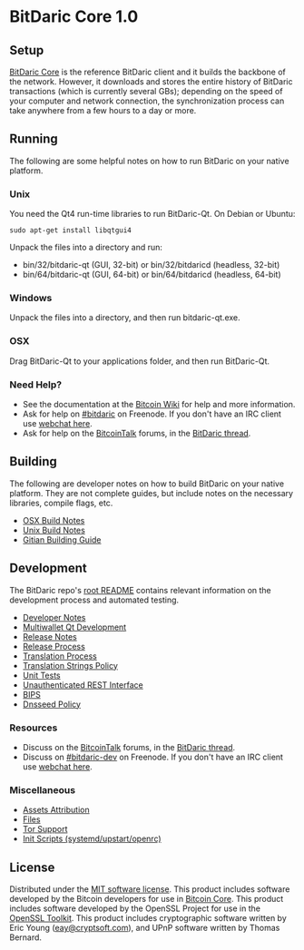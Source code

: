 BitDaric Core 1.0
==================

Setup
---------------------
[BitDaric Core](http://bitdaric.live/) is the reference BitDaric client and it builds the backbone of the network. However, it downloads and stores the entire history of BitDaric transactions (which is currently several GBs); depending on the speed of your computer and network connection, the synchronization process can take anywhere from a few hours to a day or more.

Running
---------------------
The following are some helpful notes on how to run BitDaric on your native platform.

### Unix

You need the Qt4 run-time libraries to run BitDaric-Qt. On Debian or Ubuntu:

	sudo apt-get install libqtgui4

Unpack the files into a directory and run:

- bin/32/bitdaric-qt (GUI, 32-bit) or bin/32/bitdaricd (headless, 32-bit)
- bin/64/bitdaric-qt (GUI, 64-bit) or bin/64/bitdaricd (headless, 64-bit)



### Windows

Unpack the files into a directory, and then run bitdaric-qt.exe.

### OSX

Drag BitDaric-Qt to your applications folder, and then run BitDaric-Qt.

### Need Help?

* See the documentation at the [Bitcoin Wiki](https://en.bitcoin.it/wiki/Main_Page)
for help and more information.
* Ask for help on [#bitdaric](http://webchat.freenode.net?channels=bitdaric) on Freenode. If you don't have an IRC client use [webchat here](http://webchat.freenode.net?channels=bitdaric).
* Ask for help on the [BitcoinTalk](https://bitcointalk.org/) forums, in the [BitDaric thread](https://bitcointalk.org/index.php?topic=361813.0).

Building
---------------------
The following are developer notes on how to build BitDaric on your native platform. They are not complete guides, but include notes on the necessary libraries, compile flags, etc.

- [OSX Build Notes](build-osx.md)
- [Unix Build Notes](build-unix.md)
- [Gitian Building Guide](gitian-building.md)

Development
---------------------
The BitDaric repo's [root README](https://github.com/bitdaric/bitdaric/blob/master/README.md) contains relevant information on the development process and automated testing.

- [Developer Notes](developer-notes.md)
- [Multiwallet Qt Development](multiwallet-qt.md)
- [Release Notes](release-notes.md)
- [Release Process](release-process.md)
- [Translation Process](translation_process.md)
- [Translation Strings Policy](translation_strings_policy.md)
- [Unit Tests](unit-tests.md)
- [Unauthenticated REST Interface](REST-interface.md)
- [BIPS](bips.md)
- [Dnsseed Policy](dnsseed-policy.md)

### Resources
* Discuss on the [BitcoinTalk](https://bitcointalk.org/) forums, in the [BitDaric thread](https://bitcointalk.org/index.php?topic=361813.0).
* Discuss on [#bitdaric-dev](http://webchat.freenode.net/?channels=bitdaric-dev) on Freenode. If you don't have an IRC client use [webchat here](http://webchat.freenode.net/?channels=bitdaric-dev).

### Miscellaneous
- [Assets Attribution](assets-attribution.md)
- [Files](files.md)
- [Tor Support](tor.md)
- [Init Scripts (systemd/upstart/openrc)](init.md)

License
---------------------
Distributed under the [MIT software license](http://www.opensource.org/licenses/mit-license.php).
This product includes software developed by the Bitcoin developers for use in [Bitcoin Core](https://www.bitcoin.org/). 
This product includes software developed by the OpenSSL Project for use in the [OpenSSL Toolkit](https://www.openssl.org/). This product includes
cryptographic software written by Eric Young ([eay@cryptsoft.com](mailto:eay@cryptsoft.com)), and UPnP software written by Thomas Bernard.
